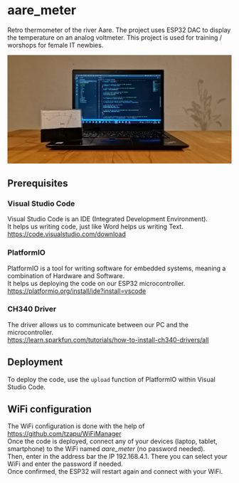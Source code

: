 # aare_meter
Retro thermometer of the river Aare.
The project uses ESP32 DAC to display the temperature on an analog voltmeter.
This project is used for training / worshops for female IT newbies.

![aare_meter](https://github.com/touch-Ada/aare_meter/blob/main/img/aare_meter_code.jpeg)

## Prerequisites
### Visual Studio Code
Visual Studio Code is an IDE (Integrated Development Environment).  
It helps us writing code, just like Word helps us writing Text.  
https://code.visualstudio.com/download  

### PlatformIO
PlatformIO is a tool for writing software for embedded systems, meaning a combination of Hardware and Software.  
It helps us deploying the code on our ESP32 microcontroller.  
https://platformio.org/install/ide?install=vscode  

### CH340 Driver
The driver allows us to communicate between our PC and the microcontroller.  
https://learn.sparkfun.com/tutorials/how-to-install-ch340-drivers/all  

## Deployment
To deploy the code, use the `upload` function of PlatformIO within Visual Studio Code.

## WiFi configuration
The WiFi configuration is done with the help of https://github.com/tzapu/WiFiManager  
Once the code is deployed, connect any of your devices (laptop, tablet, smartphone) to the WiFi named *aare_meter* (no password needed).  
Then, enter in the address bar the IP 192.168.4.1. There you can select your WiFi and enter the password if needed.  
Once confirmed, the ESP32 will restart again and connect with your WiFi.

